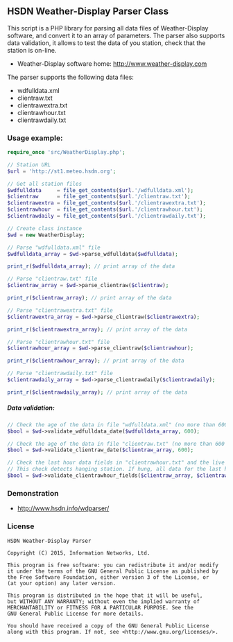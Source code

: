 ## HSDN Weather-Display Parser Class

This script is a PHP library for parsing all data files of Weather-Display software, and convert it to an array of parameters. The parser also supports data validation, it allows to test the data of you station, check that the station is on-line.

- Weather-Display software home: http://www.weather-display.com

The parser supports the following data files:
- wdfulldata.xml
- clientraw.txt
- clientrawextra.txt
- clientrawhour.txt
- clientrawdaily.txt

### Usage example:
```php
require_once 'src/WeatherDisplay.php';

// Station URL
$url = 'http://st1.meteo.hsdn.org';

// Get all station files
$wdfulldata     = file_get_contents($url.'/wdfulldata.xml');
$clientraw      = file_get_contents($url.'/clientraw.txt');
$clientrawextra = file_get_contents($url.'/clientrawextra.txt');
$clientrawhour  = file_get_contents($url.'/clientrawhour.txt');
$clientrawdaily = file_get_contents($url.'/clientrawdaily.txt');

// Create class instance
$wd = new WeatherDisplay;

// Parse "wdfulldata.xml" file
$wdfulldata_array = $wd->parse_wdfulldata($wdfulldata);

print_r($wdfulldata_array); // print array of the data

// Parse "clientraw.txt" file
$clientraw_array = $wd->parse_clientraw($clientraw);

print_r($clientraw_array); // print array of the data

// Parse "clientrawextra.txt" file
$clientrawextra_array = $wd->parse_clientraw($clientrawextra);

print_r($clientrawextra_array); // print array of the data

// Parse "clientrawhour.txt" file
$clientrawhour_array = $wd->parse_clientraw($clientrawhour);

print_r($clientrawhour_array); // print array of the data

// Parse "clientrawdaily.txt" file
$clientrawdaily_array = $wd->parse_clientrawdaily($clientrawdaily);

print_r($clientrawdaily_array); // print array of the data
```

##### Data validation:
```php
// Check the age of the data in file "wdfulldata.xml" (no more than 600 seconds)
$bool = $wd->validate_wdfulldata_date($wdfulldata_array, 600);

// Check the age of the data in file "clientraw.txt" (no more than 600 seconds)
$bool = $wd->validate_clientraw_date($clientraw_array, 600);

// Check the last hour data fields in "clientrawhour.txt" and the live data from "clientraw.txt".
// This check detects hanging station. If hung, all data for the last hour - will have identical.
$bool = $wd->validate_clientrawhour_fields($clientraw_array, $clientrawhour_array);
```

### Demonstration
- http://www.hsdn.info/wdparser/

### License
    HSDN Weather-Display Parser

    Copyright (C) 2015, Information Networks, Ltd.

    This program is free software: you can redistribute it and/or modify
    it under the terms of the GNU General Public License as published by
    the Free Software Foundation, either version 3 of the License, or
    (at your option) any later version.

    This program is distributed in the hope that it will be useful,
    but WITHOUT ANY WARRANTY; without even the implied warranty of
    MERCHANTABILITY or FITNESS FOR A PARTICULAR PURPOSE. See the
    GNU General Public License for more details.

    You should have received a copy of the GNU General Public License
    along with this program. If not, see <http://www.gnu.org/licenses/>.
